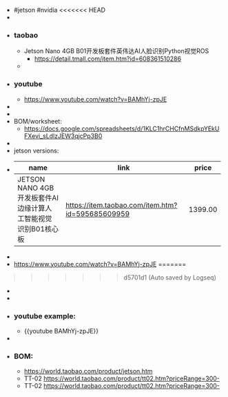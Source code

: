 - #jetson #nvidia
<<<<<<< HEAD
-
- ### taobao
	- Jetson Nano 4GB B01开发板套件英伟达AI人脸识别Python视觉ROS
		- https://detail.tmall.com/item.htm?id=608361510286
	-
- ### youtube
	- https://www.youtube.com/watch?v=BAMhYj-zpJE
-
-
- BOM/worksheet:
	- https://docs.google.com/spreadsheets/d/1KLC1hrCHCfnMSdkpYEkUFXevi_sLdlzJEW3qjcPp3B0
-
- jetson versions:
- |name|link|price|
  |--|--|--|
  |JETSON NANO 4GB开发板套件AI边缘计算人工智能视觉识别B01核心板|https://item.taobao.com/item.htm?id=595685609959|1399.00|
-
- https://www.youtube.com/watch?v=BAMhYj-zpJE
=======
>>>>>>> d5701d1 (Auto saved by Logseq)
-
-
- ### youtube example:
	- {{youtube BAMhYj-zpJE}}
-
- ### BOM:
	- https://world.taobao.com/product/jetson.htm
	- TT-02 https://world.taobao.com/product/tt02.htm?priceRange=300-
	- TT-02 https://world.taobao.com/product/tt02.htm?priceRange=300-
